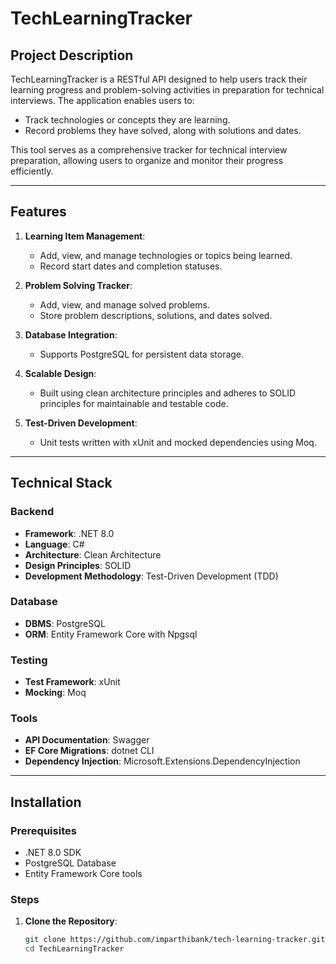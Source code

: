 # **TechLearningTracker**

## **Project Description**

TechLearningTracker is a RESTful API designed to help users track their learning progress and problem-solving activities in preparation for technical interviews. The application enables users to:
- Track technologies or concepts they are learning.
- Record problems they have solved, along with solutions and dates.

This tool serves as a comprehensive tracker for technical interview preparation, allowing users to organize and monitor their progress efficiently.

---

## **Features**

1. **Learning Item Management**:
   - Add, view, and manage technologies or topics being learned.
   - Record start dates and completion statuses.

2. **Problem Solving Tracker**:
   - Add, view, and manage solved problems.
   - Store problem descriptions, solutions, and dates solved.

3. **Database Integration**:
   - Supports PostgreSQL for persistent data storage.

4. **Scalable Design**:
   - Built using clean architecture principles and adheres to SOLID principles for maintainable and testable code.

5. **Test-Driven Development**:
   - Unit tests written with xUnit and mocked dependencies using Moq.

---

## **Technical Stack**

### **Backend**
- **Framework**: .NET 8.0
- **Language**: C#
- **Architecture**: Clean Architecture
- **Design Principles**: SOLID
- **Development Methodology**: Test-Driven Development (TDD)

### **Database**
- **DBMS**: PostgreSQL
- **ORM**: Entity Framework Core with Npgsql

### **Testing**
- **Test Framework**: xUnit
- **Mocking**: Moq

### **Tools**
- **API Documentation**: Swagger
- **EF Core Migrations**: dotnet CLI
- **Dependency Injection**: Microsoft.Extensions.DependencyInjection

---

## **Installation**

### Prerequisites
- .NET 8.0 SDK
- PostgreSQL Database
- Entity Framework Core tools

### Steps
1. **Clone the Repository**:
   ```bash
   git clone https://github.com/imparthibank/tech-learning-tracker.git
   cd TechLearningTracker
